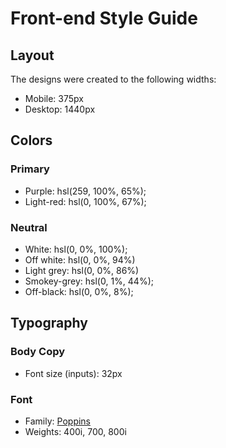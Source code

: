 # Front-end Style Guide

## Layout

The designs were created to the following widths:

- Mobile: 375px
- Desktop: 1440px

## Colors

### Primary

- Purple: hsl(259, 100%, 65%);
- Light-red: hsl(0, 100%, 67%);

### Neutral

- White: hsl(0, 0%, 100%);
- Off white: hsl(0, 0%, 94%)
- Light grey: hsl(0, 0%, 86%)
- Smokey-grey: hsl(0, 1%, 44%);
- Off-black: hsl(0, 0%, 8%);

## Typography

### Body Copy

- Font size (inputs): 32px

### Font

- Family: [Poppins](https://fonts.google.com/specimen/Poppins)
- Weights: 400i, 700, 800i
